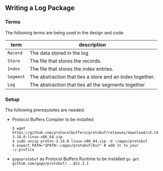## Writing a Log Package

### Terms

The following terms are being used in the design and code:

| term | description |
| --- | --- |
| `Record` | The data stored in the log |
| `Store` | The file that stores the records. |
| `Index` | The file that stores the index entries. |
| `Segment` | The abstraction that ties a store and an index together. |
| `Log` | The abstraction that ties all the segments together |

### Setup

The following prerequisites are needed:
- Protocol Buffers Compiler to be installed
  ```shell
  $ wget https://github.com/protocolbuffers/protobuf/releases/download/v3.14.0/protoc-3.14.0-linux-x86_64.zip
  $ sudo unzip protoc-3.14.0-linux-x86_64.zip -d ~/apps/protobuf
  $ export PATH="$PATH:~/apps/protobuf/bin" # add it to your ~/.profile
  ```
- `gogoprotobuf` as Protocol Buffers Runtime to be installed
  `go get github.com/gogo/protobuf/...@v1.3.1`

  